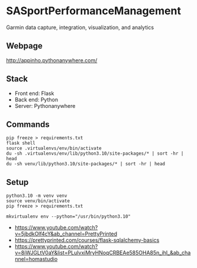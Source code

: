 # SASportPerformanceManagement
Garmin data capture, integration, visualization, and analytics

## Webpage

http://appinho.pythonanywhere.com/

## Stack
- Front end: Flask
- Back end: Python
- Server: Pythonanywhere

## Commands

```
pip freeze > requirements.txt
flask shell
source .virtualenvs/env/bin/activate
du -sh .virtualenvs/env/lib/python3.10/site-packages/* | sort -hr | head
du -sh venv/lib/python3.10/site-packages/* | sort -hr | head
```

## Setup

```
python3.10 -m venv venv
source venv/bin/activate
pip freeze > requirements.txt

mkvirtualenv env --python="/usr/bin/python3.10"
```


* https://www.youtube.com/watch?v=5jbdkOlf4cY&ab_channel=PrettyPrinted
* https://prettyprinted.com/courses/flask-sqlalchemy-basics
* https://www.youtube.com/watch?v=8iWJGLtV0aY&list=PLulvxiMryHNoqCRBEAe585OHA85n_ihI_&ab_channel=homastudio
